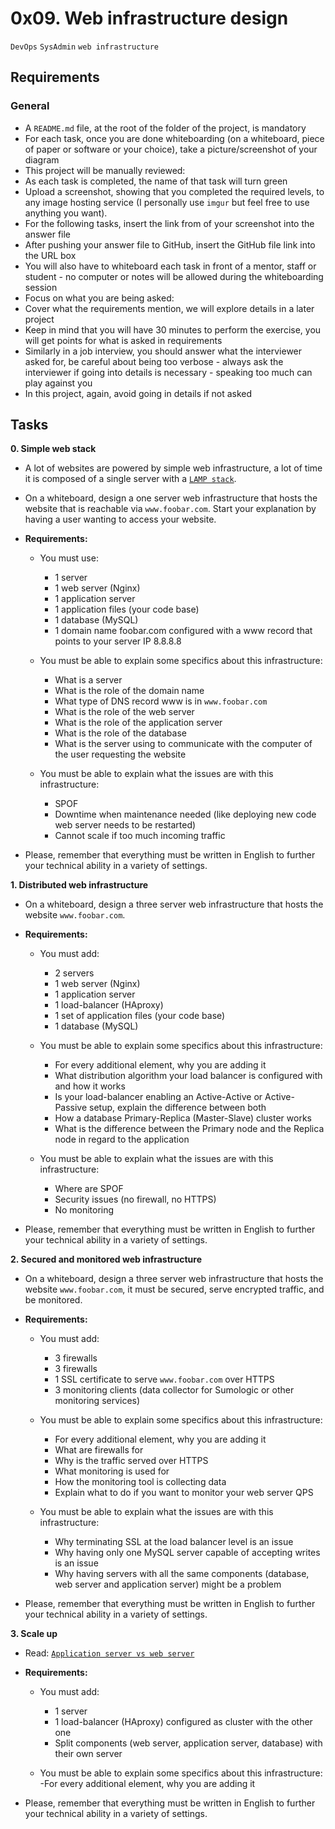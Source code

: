 # 0x09. Web infrastructure design
`DevOps` `SysAdmin` `web infrastructure`

## Requirements
### General
- A `README.md` file, at the root of the folder of the project, is mandatory
- For each task, once you are done whiteboarding (on a whiteboard, piece of paper or software or your choice), take a picture/screenshot of your diagram
- This project will be manually reviewed:
- As each task is completed, the name of that task will turn green
- Upload a screenshot, showing that you completed the required levels, to any image hosting service (I personally use `imgur` but feel free to use anything you want).
- For the following tasks, insert the link from of your screenshot into the answer file
- After pushing your answer file to GitHub, insert the GitHub file link into the URL box
- You will also have to whiteboard each task in front of a mentor, staff or student - no computer or notes will be allowed during the whiteboarding session
- Focus on what you are being asked:
- Cover what the requirements mention, we will explore details in a later project
- Keep in mind that you will have 30 minutes to perform the exercise, you will get points for what is asked in requirements
- Similarly in a job interview, you should answer what the interviewer asked for, be careful about being too verbose - always ask the interviewer if going into details is necessary - speaking too much can play against you
- In this project, again, avoid going in details if not asked

## Tasks
__0. Simple web stack__

- A lot of websites are powered by simple web infrastructure, a lot of time it is composed of a single server with a [`LAMP stack`](https://en.wikipedia.org/wiki/LAMP_%28software_bundle%29).

- On a whiteboard, design a one server web infrastructure that hosts the website that is reachable via `www.foobar.com`. Start your explanation by having a user wanting to access your website.

- __Requirements:__

	- You must use:
		- 1 server
		- 1 web server (Nginx)
		- 1 application server
		- 1 application files (your code base)
		- 1 database (MySQL)
		- 1 domain name foobar.com configured with a www record that points to your server IP 8.8.8.8

	- You must be able to explain some specifics about this infrastructure:
		- What is a server
		- What is the role of the domain name
		- What type of DNS record www is in `www.foobar.com`
		- What is the role of the web server
		- What is the role of the application server
		- What is the role of the database
		- What is the server using to communicate with the computer of the user requesting the website

	- You must be able to explain what the issues are with this infrastructure:
		- SPOF
		- Downtime when maintenance needed (like deploying new code web server needs to be restarted)
		- Cannot scale if too much incoming traffic

- Please, remember that everything must be written in English to further your technical ability in a variety of settings.

__1. Distributed web infrastructure__

- On a whiteboard, design a three server web infrastructure that hosts the website `www.foobar.com`.

- __Requirements:__

	- You must add:
		- 2 servers
		- 1 web server (Nginx)
		- 1 application server
		- 1 load-balancer (HAproxy)
		- 1 set of application files (your code base)
		- 1 database (MySQL)

	- You must be able to explain some specifics about this infrastructure:
		- For every additional element, why you are adding it
		- What distribution algorithm your load balancer is configured with and how it works
		- Is your load-balancer enabling an Active-Active or Active-Passive setup, explain the difference between both
		- How a database Primary-Replica (Master-Slave) cluster works
		- What is the difference between the Primary node and the Replica node in regard to the application

	- You must be able to explain what the issues are with this infrastructure:
		- Where are SPOF
		- Security issues (no firewall, no HTTPS)
		- No monitoring

- Please, remember that everything must be written in English to further your technical ability in a variety of settings.

__2. Secured and monitored web infrastructure__

- On a whiteboard, design a three server web infrastructure that hosts the website `www.foobar.com`, it must be secured, serve encrypted traffic, and be monitored.

- __Requirements:__

	- You must add:
		- 3 firewalls
		- 3 firewalls
		- 1 SSL certificate to serve `www.foobar.com` over HTTPS
		- 3 monitoring clients (data collector for Sumologic or other monitoring services)

	- You must be able to explain some specifics about this infrastructure:
		- For every additional element, why you are adding it
		- What are firewalls for
		- Why is the traffic served over HTTPS
		- What monitoring is used for
		- How the monitoring tool is collecting data
		- Explain what to do if you want to monitor your web server QPS

	- You must be able to explain what the issues are with this infrastructure:
		- Why terminating SSL at the load balancer level is an issue
		- Why having only one MySQL server capable of accepting writes is an issue
		- Why having servers with all the same components (database, web server and application server) might be a problem

- Please, remember that everything must be written in English to further your technical ability in a variety of settings.

__3. Scale up__

- Read: [`Application server vs web server`](https://www.nginx.com/resources/glossary/application-server-vs-web-server/)

- __Requirements:__

	- You must add:
		- 1 server
		- 1 load-balancer (HAproxy) configured as cluster with the other one
		- Split components (web server, application server, database) with their own server
 
	- You must be able to explain some specifics about this infrastructure:
		-For every additional element, why you are adding it

- Please, remember that everything must be written in English to further your technical ability in a variety of settings.
